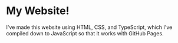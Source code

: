# My Website!

I've made this website using HTML, CSS, and TypeScript, which I've compiled down to JavaScript so that it works with GitHub Pages.  
